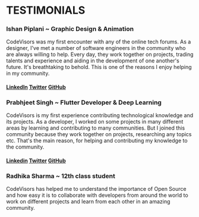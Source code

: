 # TESTIMONIALS

### Ishan Piplani ~ Graphic Design & Animation
CodeVisors was my first encounter with any of the online tech forums. As a designer, I've met a number of software engineers in the community who are always willing to help. Every day, they work together on projects, trading talents and experience and aiding in the development of one another's future. It's breathtaking to behold. This is one of the reasons I enjoy helping in my community.
#### [LinkedIn](https://www.linkedin.com/in/ishan-piplani-368350103/) [Twitter](https://twitter.com/ishaandesign) [GitHub](https://github.com/IshanPiplani)

### Prabhjeet Singh ~ Flutter Developer & Deep Learning
CodeVisors is my first experience contributing technological knowledge and its projects. As a developer, I worked on some projects in many different areas by learning and contributing to many communities. But I joined this community because they work together on projects, researching any topics etc. That's the main reason, for helping and contributing my knowledge to the community.
#### [Linkedin](https://www.linkedin.com/in/prabhjeet-singh-khokher/) [Twitter](https://twitter.com/Prabhjeet2911) [GitHub](https://github.com/prabhjeet2928)


### Radhika Sharma ~ 12th class student
CodeVisors has helped me to understand the importance of Open Source and how easy it is to collaborate with developers from around the world to work on different projects and learn from each other in an amazing community.
